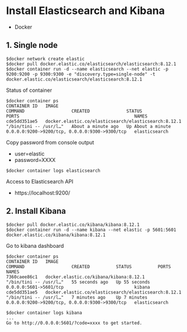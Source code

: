 # Install Elasticsearch and Kibana
* Docker

## 1. Single node
```
$docker network create elastic
$docker pull docker.elastic.co/elasticsearch/elasticsearch:8.12.1
$docker container run -d --name elasticsearch --net elastic -p 9200:9200 -p 9300:9300 -e "discovery.type=single-node" -t docker.elastic.co/elasticsearch/elasticsearch:8.12.1
```

Status of container
```
$docker container ps      
CONTAINER ID   IMAGE                                                  COMMAND                  CREATED              STATUS              PORTS                                            NAMES
cde5dd351ae5   docker.elastic.co/elasticsearch/elasticsearch:8.12.1   "/bin/tini -- /usr/l…"   About a minute ago   Up About a minute   0.0.0.0:9200->9200/tcp, 0.0.0.0:9300->9300/tcp   elasticsearch
```

Copy password from console output
* user=elastic
* password=XXXX

```
$docker container logs elasticsearch
```

Access to Elasticsearch API
* https://localhost:9200/

## 2. Install Kibana
```
$docker pull docker.elastic.co/kibana/kibana:8.12.1
$docker container run -d --name kibana --net elastic -p 5601:5601 docker.elastic.co/kibana/kibana:8.12.1
```

Go to kibana dashboard
```
$docker container ps         
CONTAINER ID   IMAGE                                                  COMMAND                  CREATED          STATUS          PORTS                                            NAMES
7360caee86c1   docker.elastic.co/kibana/kibana:8.12.1                 "/bin/tini -- /usr/l…"   55 seconds ago   Up 55 seconds   0.0.0.0:5601->5601/tcp                           kibana
cde5dd351ae5   docker.elastic.co/elasticsearch/elasticsearch:8.12.1   "/bin/tini -- /usr/l…"   7 minutes ago    Up 7 minutes    0.0.0.0:9200->9200/tcp, 0.0.0.0:9300->9300/tcp   elasticsearch

$docker container logs kibana
...
Go to http://0.0.0.0:5601/?code=xxxx to get started.
```


